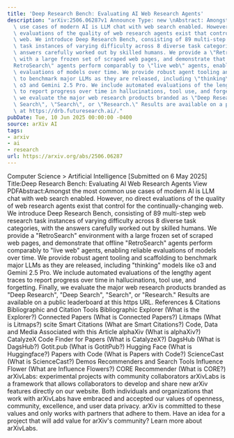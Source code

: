 ```yaml
---
title: 'Deep Research Bench: Evaluating AI Web Research Agents'
description: "arXiv:2506.06287v1 Announce Type: new \nAbstract: Amongst the most common\
  \ use cases of modern AI is LLM chat with web search enabled. However, no direct\
  \ evaluations of the quality of web research agents exist that control for the continually-changing\
  \ web. We introduce Deep Research Bench, consisting of 89 multi-step web research\
  \ task instances of varying difficulty across 8 diverse task categories, with the\
  \ answers carefully worked out by skilled humans. We provide a \"RetroSearch\" environment\
  \ with a large frozen set of scraped web pages, and demonstrate that offline \"\
  RetroSearch\" agents perform comparably to \"live web\" agents, enabling reliable\
  \ evaluations of models over time. We provide robust agent tooling and scaffolding\
  \ to benchmark major LLMs as they are released, including \"thinking\" models like\
  \ o3 and Gemini 2.5 Pro. We include automated evaluations of the lengthy agent traces\
  \ to report progress over time in hallucinations, tool use, and forgetting. Finally,\
  \ we evaluate the major web research products branded as \"Deep Research\", \"Deep\
  \ Search\", \"Search\", or \"Research.\" Results are available on a public leaderboard\
  \ at https://drb.futuresearch.ai/."
pubDate: Tue, 10 Jun 2025 00:00:00 -0400
source: arXiv AI
tags:
- arxiv
- ai
- research
url: https://arxiv.org/abs/2506.06287
---
```


Computer Science > Artificial Intelligence
[Submitted on 6 May 2025]
Title:Deep Research Bench: Evaluating AI Web Research Agents
View PDFAbstract:Amongst the most common use cases of modern AI is LLM chat with web search enabled. However, no direct evaluations of the quality of web research agents exist that control for the continually-changing web. We introduce Deep Research Bench, consisting of 89 multi-step web research task instances of varying difficulty across 8 diverse task categories, with the answers carefully worked out by skilled humans. We provide a "RetroSearch" environment with a large frozen set of scraped web pages, and demonstrate that offline "RetroSearch" agents perform comparably to "live web" agents, enabling reliable evaluations of models over time. We provide robust agent tooling and scaffolding to benchmark major LLMs as they are released, including "thinking" models like o3 and Gemini 2.5 Pro. We include automated evaluations of the lengthy agent traces to report progress over time in hallucinations, tool use, and forgetting. Finally, we evaluate the major web research products branded as "Deep Research", "Deep Search", "Search", or "Research." Results are available on a public leaderboard at this https URL.
References & Citations
Bibliographic and Citation Tools
Bibliographic Explorer (What is the Explorer?)
Connected Papers (What is Connected Papers?)
Litmaps (What is Litmaps?)
scite Smart Citations (What are Smart Citations?)
Code, Data and Media Associated with this Article
alphaXiv (What is alphaXiv?)
CatalyzeX Code Finder for Papers (What is CatalyzeX?)
DagsHub (What is DagsHub?)
Gotit.pub (What is GotitPub?)
Hugging Face (What is Huggingface?)
Papers with Code (What is Papers with Code?)
ScienceCast (What is ScienceCast?)
Demos
Recommenders and Search Tools
Influence Flower (What are Influence Flowers?)
CORE Recommender (What is CORE?)
arXivLabs: experimental projects with community collaborators
arXivLabs is a framework that allows collaborators to develop and share new arXiv features directly on our website.
Both individuals and organizations that work with arXivLabs have embraced and accepted our values of openness, community, excellence, and user data privacy. arXiv is committed to these values and only works with partners that adhere to them.
Have an idea for a project that will add value for arXiv's community? Learn more about arXivLabs.